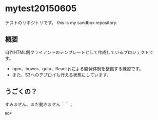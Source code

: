 # mytest20150605

テストのリポジトリです。 this is my sandbox repository.

## 概要

自作HTML側クライアントのテンプレートとして作成しているプロジェクトです。
- npm、bower、gulp、React.jsによる開発体制を整備する練習です。
- また、S3へのデプロイも行える状態にしています。

## うごくの？

すみません、まだ動きません＾＾；



<div style="display : none">

以下は書きかけなので隠しとく


## セットアップに関するメモ

- このプロジェクトは後学のためにgithubに公開状態で登録しているものです。
	- 公開鍵を用意してssh接続でpushできる状態にして運用しています。
	- このプロジェクトにはそのための鍵情報などは含めておりません。
		- ご自身でセットアップを完了しておいてください。


## 動作物について

- distフォルダに、作業中にgulpでビルドした成果物をまとめています。
- ただし、現時点では別途GAEによる開発中サーバをローカル実行しないと動作しません（デプロイしていません）


## ビルドに関するメモ

- `npm --save-dev`したパッケージがあります。
	- npm installでセットアップしてください。
- bowerでjQueryとReactを取得しています。
	- bower installでセットアップしてください。


## secrets_sampleフォルダについて

- 実際の作業時には、プロジェクト固有の鍵やドメイン情報がいろいろついて回ります。
- secretsというフォルダにまとめていますが、.gitignoreしています。
	- 代わりに、無害化したサンプルを同梱しておきました。
- 定期的にサンプルとして内容を更新していますが、当面ドキュメントまで手が回らないと思いますのでご了承ください。


## このテンプレートを元に作業する手順について

- .gitフォルダを削除して、`git init`してください。
	- `git remote add origin git@github.com:nonta2014/［ここにリポジトリ名］.git`

- npm init/bower initする必要はありませんが、package.json/bower.jsonを編集してください。
	- パッケージ名やauthor情報の修正を行ってください。

</div>


`EOF`
